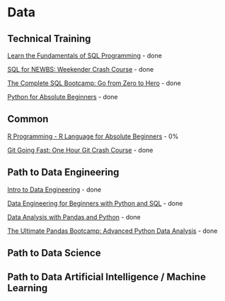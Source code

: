 
# Data 

## Technical Training
 [Learn the Fundamentals of SQL Programming](readme_files/Technical_Training/fundamentals_of_sql.md) - done

 [SQL for NEWBS: Weekender Crash Course](readme_files/Technical_Training/SQL_for_NEWBS.md) - done  

 [The Complete SQL Bootcamp: Go from Zero to Hero](readme_files/Technical_Training/The_Complete_SQL_Bootcamp_2022_Go_from_Zero_to_Hero.md) - done

 [Python for Absolute Beginners](readme_files/Technical_Training/Python_for_Absolute_Beginners.md) - done

 ## Common
[R Programming - R Language for Absolute Beginners](readme_files/Common/R_Language_for_Absolute_Beginners.md) - 0%

[Git Going Fast: One Hour Git Crash Course](readme_files/Common/Git_Going_Fast.md) - done

## Path to Data Engineering
[Intro to Data Engineering](readme_files/Data_Engineering/Intro_to_Data_Engineering.md) - done

[Data Engineering for Beginners with Python and SQL](/readme_files/Data_Engineering/Data_Engineering_for_Beginners_with_Python_and_SQL.md) - done


[Data Analysis with Pandas and Python](/readme_files/Data_Engineering/Data-Analysis-with-Pandas-and-Python-main.md) - done  

[The Ultimate Pandas Bootcamp: Advanced Python Data Analysis](/readme_files/Data_Engineering/The_Ultimate_Pandas_Bootcamp_Advanced_Python_Data_Analysis.md) - done  

## Path to Data Science  

## Path to Data Artificial Intelligence / Machine Learning